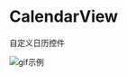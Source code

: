 # CalendarView
自定义日历控件   

![gif示例](https://github.com/ssccbb/CalendarView/blob/master/calendar.gif)
